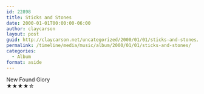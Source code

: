 ```yaml
---
id: 22898
title: Sticks and Stones
date: 2000-01-01T00:00:00-06:00
author: claycarson
layout: post
guid: http://claycarson.net/uncategorized/2000/01/01/sticks-and-stones/
permalink: /timeline/media/music/album/2000/01/01/sticks-and-stones/
categories:
  - Album
format: aside
---
```

<div class="media-details"></div>

<div class="media-creator">New Found Glory</div>

<div class="media-rating">★★★★☆</div>